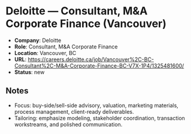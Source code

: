 # Deloitte — Consultant, M&A Corporate Finance (Vancouver)

- **Company**: Deloitte
- **Role**: Consultant, M&A Corporate Finance
- **Location**: Vancouver, BC
- **URL**: https://careers.deloitte.ca/job/Vancouver%2C-BC-Consultant%2C-M&A-Corporate-Finance-BC-V7X-1P4/1325481600/
- **Status**: new

## Notes
- Focus: buy-side/sell-side advisory, valuation, marketing materials, process management, client-ready deliverables.
- Tailoring: emphasize modeling, stakeholder coordination, transaction workstreams, and polished communication.
